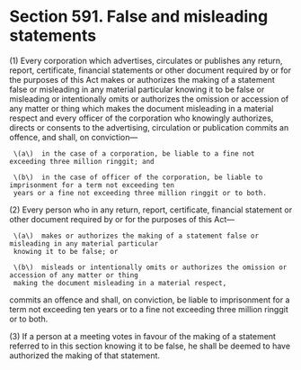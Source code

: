 # Section 591. False and misleading statements

\(1\) Every corporation which advertises, circulates or publishes any return, report, certificate, financial statements or other document required by or for the purposes of this Act makes or authorizes the making of a statement false or misleading in any material particular knowing it to be false or misleading or intentionally omits or authorizes the omission or accession of any matter or thing which makes the document misleading in a material respect and every officer of the corporation who knowingly authorizes, directs or consents to the advertising, circulation or publication commits an offence, and shall, on conviction—

     \(a\)  in the case of a corporation, be liable to a fine not exceeding three million ringgit; and

     \(b\)  in the case of officer of the corporation, be liable to imprisonment for a term not exceeding ten   
     years or a fine not exceeding three million ringgit or to both.

\(2\) Every person who in any return, report, certificate, financial statement or other document required by or for the purposes of this Act—

     \(a\)  makes or authorizes the making of a statement false or misleading in any material particular   
     knowing it to be false; or

     \(b\)  misleads or intentionally omits or authorizes the omission or accession of any matter or thing   
     making the document misleading in a material respect,

commits an offence and shall, on conviction, be liable to imprisonment for a term not exceeding ten years or to a fine not exceeding three million ringgit or to both.

\(3\) If a person at a meeting votes in favour of the making of a statement referred to in this section knowing it to be false, he shall be deemed to have authorized the making of that statement.


